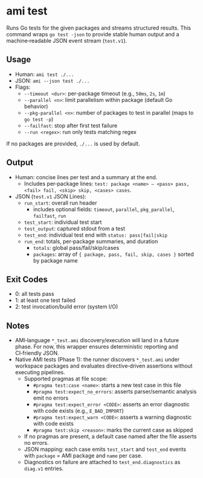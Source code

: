 # ami test

Runs Go tests for the given packages and streams structured results. This command wraps `go test -json` to provide stable human output and a machine‑readable JSON event stream (`test.v1`).

## Usage

- Human: `ami test ./...`
- JSON: `ami --json test ./...`
- Flags:
  - `--timeout <dur>`: per-package timeout (e.g., `50ms`, `2s`, `1m`)
  - `--parallel <n>`: limit parallelism within package (default Go behavior)
  - `--pkg-parallel <n>`: number of packages to test in parallel (maps to `go test -p`)
  - `--failfast`: stop after first test failure
  - `--run <regex>`: run only tests matching regex

If no packages are provided, `./...` is used by default.

## Output

- Human: concise lines per test and a summary at the end.
  - Includes per‑package lines: `test: package <name> — <pass> pass, <fail> fail, <skip> skip, <cases> cases`.
- JSON (`test.v1` JSON Lines):
  - `run_start`: overall run header
    - includes optional fields: `timeout`, `parallel`, `pkg_parallel`, `failfast`, `run`
  - `test_start`: individual test start
  - `test_output`: captured stdout from a test
  - `test_end`: individual test end with `status: pass|fail|skip`
  - `run_end`: totals, per‑package summaries, and duration
    - `totals`: global pass/fail/skip/cases
    - `packages`: array of `{ package, pass, fail, skip, cases }` sorted by package name

## Exit Codes

- 0: all tests pass
- 1: at least one test failed
- 2: test invocation/build error (system I/O)

## Notes

- AMI‑language `*_test.ami` discovery/execution will land in a future phase. For now, this wrapper ensures deterministic reporting and CI‑friendly JSON.
 - Native AMI tests (Phase 1): the runner discovers `*_test.ami` under workspace packages and evaluates directive‑driven assertions without executing pipelines.
   - Supported pragmas at file scope:
     - `#pragma test:case <name>`: starts a new test case in this file
     - `#pragma test:expect_no_errors`: asserts parser/semantic analysis emit no errors
     - `#pragma test:expect_error <CODE>`: asserts an error diagnostic with code exists (e.g., `E_BAD_IMPORT`)
     - `#pragma test:expect_warn <CODE>`: asserts a warning diagnostic with code exists
     - `#pragma test:skip <reason>`: marks the current case as skipped
   - If no pragmas are present, a default case named after the file asserts no errors.
   - JSON mapping: each case emits `test_start` and `test_end` events with `package` = AMI package and `name` per case.
   - Diagnostics on failure are attached to `test_end.diagnostics` as `diag.v1` entries.
